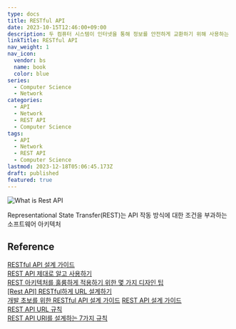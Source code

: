 ```yaml
---
type: docs
title: RESTful API
date: 2023-10-15T12:46:00+09:00
description: 두 컴퓨터 시스템이 인터넷을 통해 정보를 안전하게 교환하기 위해 사용하는 인터페이스
linkTitle: RESTful API
nav_weight: 1
nav_icon:
  vendor: bs
  name: book
  color: blue
series:
  - Computer Science
  - Network
categories:
  - API
  - Network
  - REST API
  - Computer Science
tags:
  - API
  - Network
  - REST API
  - Computer Science
lastmod: 2023-12-18T05:06:45.173Z
draft: published
featured: true
---
```


![What is Rest API](content/computer-science/what-is-rest-api.png#center "https://mannhowie.com/rest-api")

Representational State Transfer(REST)는 API 작동 방식에 대한 조건을 부과하는 소프트웨어 아키텍처

## Reference

[RESTful API 설계 가이드](https://sanghaklee.tistory.com/57)  
[REST API 제대로 알고 사용하기](https://meetup.nhncloud.com/posts/92)  
[REST 아키텍처를 훌륭하게 적용하기 위한 몇 가지 디자인 팁](https://spoqa.github.io/2012/02/27/rest-introduction.html)  
[[Rest API] RESTful하게 URL 설계하기](https://velog.io/@yoojkim/Rest-API-RESTful%ED%95%98%EA%B2%8C-URL-%EC%84%A4%EA%B3%84%ED%95%98%EA%B8%B0)  
[개발 초보를 위한 RESTful API 설계 가이드](https://velog.io/@couchcoding/%EA%B0%9C%EB%B0%9C-%EC%B4%88%EB%B3%B4%EB%A5%BC-%EC%9C%84%ED%95%9C-RESTful-API-%EC%84%A4%EA%B3%84-%EA%B0%80%EC%9D%B4%EB%93%9C)
[REST API 설계 가이드](https://sharplee7.tistory.com/49)  
[REST API URL 규칙](https://dev-cool.tistory.com/32)  
[REST API URI를 설계하는 7가지 규칙](https://dkrnfls.tistory.com/218)
